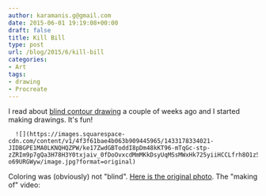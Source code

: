 ```yaml
---
author: karamanis.g@gmail.com
date: 2015-06-01 19:19:08+00:00
draft: false
title: Kill Bill
type: post
url: /blog/2015/6/kill-bill
categories:
- Art
tags:
- drawing
- Procreate
---
```


I read about [blind contour drawing](http://www.nytimes.com/2015/05/17/magazine/letter-of-recommendation-blind-contour-drawing.html?_r=0) a couple of weeks ago and I started making drawings.  It's fun!


  
      ![](https://images.squarespace-cdn.com/content/v1/4f3f61bae4b063b909445965/1433178334021-JIDBGPE1MA0LKNQHQZPW/ke17ZwdGBToddI8pDm48kKT96-mTqGc-stp-zZRIm9p7gQa3H78H3Y0txjaiv_0fDoOvxcdMmMKkDsyUqMSsMWxHk725yiiHCCLfrh8O1z5QPOohDIaIeljMHgDF5CVlOqpeNLcJ80NK65_fV7S1UTNp7wJXdR1xX66M6thRzqrQ6_o4HcW8ZfkNO26r5aioETgZ1M0luSsj-o69URGWyw/image.jpg?format=original)

  



Coloring was (obviously) not "blind". [Here is the original photo](http://movieposters.2038.net/p/Kill-Bill-Vol._1_18.jpg). The "making of" video:


 
   

